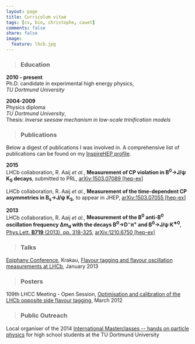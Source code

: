 ```yaml
---
layout: page
title: Curriculum vitae
tags: [cv, bio, christophe, cauet]
comments: false
share: false
image:
  feature: lhcb.jpg
---
```


> ### Education

**2010 - present**<br/>
Ph.D. candidate in experimental high energy physics, <br/> 
_TU Dortmund University_

**2004-2009** <br/>
Physics diploma <br/>
_TU Dortmund University_, <br/>
Thesis: _Inverse seesaw mechanism in low-scale trinification models_

> ### Publications

Below a digest of publications I was involved in. A comprehensive list of publications can be found on my [InspireHEP profile](http://inspirehep.net/author/profile/C.Cauet.2).


**2015** <br/>
LHCb collaboration, R. Aaij _et al._, **Measurement of CP violation in B<sup>0</sup>→J/ψ K<sub>S</sub> decays**, submitted to PRL, [arXiv:1503.07089 [hep-ex]](http://arxiv.org/abs/1503.07089)

LHCb collaboration, R. Aaij _et al._, **Measurement of the time-dependent CP asymmetries in B<sub>s</sub>→J/ψ K<sub>S</sub>**, to appear in JHEP, [arXiv:1503.07055 [hep-ex]](http://arxiv.org/abs/1503.07055)

**2013** <br/>
LHCb collaboration, R. Aaij _et al._, **Measurement of the B<sup>0</sup> anti-B<sup>0</sup> oscillation frequency ∆m<sub>d</sub> with the decays B<sup>0</sup>→D<sup>−</sup>π<sup>+</sup> and B<sup>0</sup>→J/ψ K<sup>∗0</sup>**, [Phys.Lett. **B719** (2013), pp. 318-325](http://dx.doi.org/10.1016/j.physletb.2013.01.019), [arXiv:1210.6750 [hep-ex]](http://arxiv.org/abs/1210.6750)


> ### Talks

[Epiphany Conference](http://epiphany.ifj.edu.pl/current/), Krakau, [Flavour tagging and flavour oscillation measurements at LHCb](https://cds.cern.ch/record/1504821?ln=de), January 2013

> ### Posters

109th LHCC Meeting - Open Session, [Optimisation and calibration of the LHCb opposite side flavour tagging](https://cds.cern.ch/record/1433708?ln=de), March 2012

> ### Public Outreach

Local organiser of the 2014 [International Masterclasses -- hands on particle physics](http://www.physicsmasterclasses.org) for high school students at the TU Dortmund University

